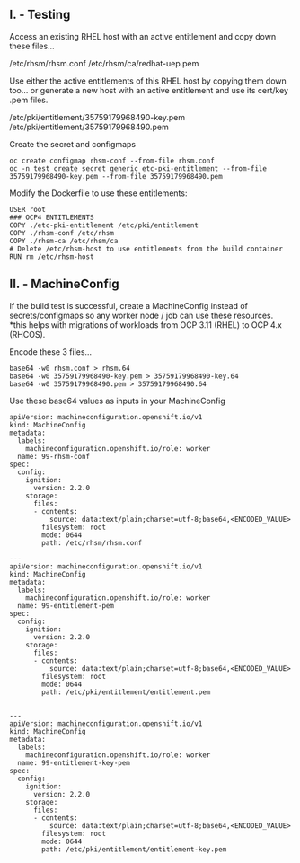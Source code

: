 

## I. - Testing

Access an existing RHEL host with an active entitlement and copy down these files…

/etc/rhsm/rhsm.conf
/etc/rhsm/ca/redhat-uep.pem

Use either the active entitlements of this RHEL host by copying them down too… or generate a new host with an active entitlement and use its cert/key .pem files.

/etc/pki/entitlement/35759179968490-key.pem
/etc/pki/entitlement/35759179968490.pem

Create the secret and configmaps

`oc create configmap rhsm-conf --from-file rhsm.conf` \
`oc -n test create secret generic etc-pki-entitlement --from-file 35759179968490-key.pem --from-file 35759179968490.pem`

Modify the Dockerfile to use these entitlements:
```
USER root
### OCP4 ENTITLEMENTS
COPY ./etc-pki-entitlement /etc/pki/entitlement
COPY ./rhsm-conf /etc/rhsm
COPY ./rhsm-ca /etc/rhsm/ca
# Delete /etc/rhsm-host to use entitlements from the build container
RUN rm /etc/rhsm-host
```

## II. - MachineConfig

If the build test is successful, create a MachineConfig instead of secrets/configmaps so any worker node / job can use these resources. *this helps with migrations of workloads from OCP 3.11 (RHEL) to OCP 4.x (RHCOS).

Encode these 3 files…

`base64 -w0 rhsm.conf > rhsm.64` \
`base64 -w0 35759179968490-key.pem > 35759179968490-key.64` \
`base64 -w0 35759179968490.pem > 35759179968490.64`

Use these base64 values as inputs in your MachineConfig

```
apiVersion: machineconfiguration.openshift.io/v1
kind: MachineConfig
metadata:
  labels:
    machineconfiguration.openshift.io/role: worker
  name: 99-rhsm-conf
spec:
  config:
    ignition:
      version: 2.2.0
    storage:
      files:
      - contents:
          source: data:text/plain;charset=utf-8;base64,<ENCODED_VALUE>
        filesystem: root
        mode: 0644
        path: /etc/rhsm/rhsm.conf

---
apiVersion: machineconfiguration.openshift.io/v1
kind: MachineConfig
metadata:
  labels:
    machineconfiguration.openshift.io/role: worker
  name: 99-entitlement-pem
spec:
  config:
    ignition:
      version: 2.2.0
    storage:
      files:
      - contents:
          source: data:text/plain;charset=utf-8;base64,<ENCODED_VALUE>
        filesystem: root
        mode: 0644
        path: /etc/pki/entitlement/entitlement.pem


--- 
apiVersion: machineconfiguration.openshift.io/v1
kind: MachineConfig
metadata:
  labels:
    machineconfiguration.openshift.io/role: worker
  name: 99-entitlement-key-pem
spec:
  config:
    ignition:
      version: 2.2.0
    storage:
      files:
      - contents:
          source: data:text/plain;charset=utf-8;base64,<ENCODED_VALUE>
        filesystem: root
        mode: 0644
        path: /etc/pki/entitlement/entitlement-key.pem
```

